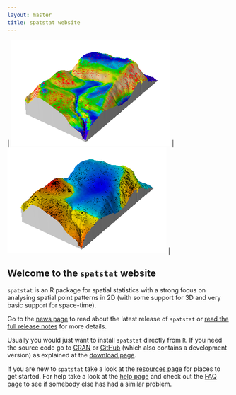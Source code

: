 ```yaml
---
layout: master
title: spatstat website
---
```


| ![Fitted intensity for the Beilschmiedia dataset](images/beifit.png) | ![Smoothed Pearson residuals for the Beilschmiedia dataset](images/beires.png) |

## Welcome to the `spatstat` website

`spatstat` is an R package for spatial statistics with a strong focus
on analysing spatial point patterns in 2D (with some support for 3D
and very basic support for space-time).

Go to the [news page](news.html) to read about the latest release
of `spatstat` or [read the full release
notes](releasenotes/index.html) for more details.

Usually you would just want to install `spatstat` directly from
`R`. If you need the source code go to [CRAN][1] or [GitHub][2] (which
also contains a development version) as explained at the [download
page](download.html).

If you are new to `spatstat` take a look at the [resources
page](resources.html) for places to get started. For help take a look
at the [help page](help.html) and check out the [FAQ page](FAQ.html)
to see if somebody else has had a similar problem.

[1]: https://cran.r-project.org/web/packages/spatstat/index.html

[2]: https://github.com/spatstat/spatstat

